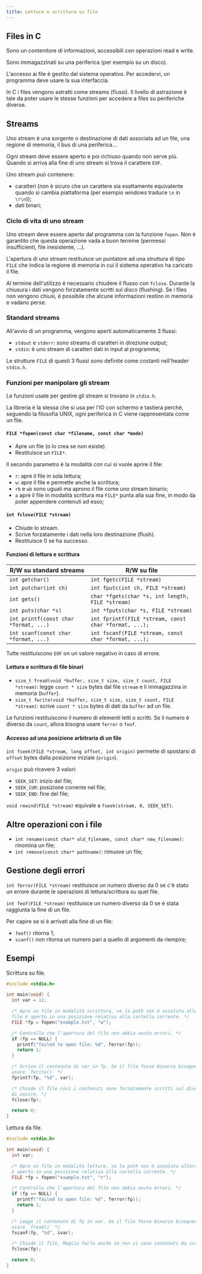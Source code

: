 ```yaml
---
title: Lettura e scrittura su file
---
```


## Files in C

Sono un contenitore di informazioni, accessibili con operazioni read e write.

Sono immagazzinati su una periferica (per esempio su un disco).

L'accesso ai file è gestito dal sistema operativo. Per accedervi, un programma
deve usare la sua interfaccia.

In C i files vengono astratti come streams (flussi). Il livello di astrazione è
tale da poter usare le stesse funzioni per accedere a files su periferiche
diverse.

## Streams

Uno stream è una sorgente o destinazione di dati associata ad un file, una
regione di memoria, il bus di una periferica...

Ogni stream deve essere aperto e poi richiuso quando non serve più. Quando si
arriva alla fine di uno stream si trova il carattere `EOF`.

Uno stream può contenere:

- caratteri (non è sicuro che un carattere sia esattamente equivalente quando si
  cambia piattaforma (per esempio windows traduce `\n` in `\r\n`));
- dati binari;

### Ciclo di vita di uno stream

Uno stream deve essere aperto dal programma con la funzione `fopen`. Non è
garantito che questa operazione vada a buon termine (permessi insufficienti,
file inesistente, ...).

L'apertura di uno stream restituisce un puntatore ad una struttura di tipo
`FILE` che indica la regione di memoria in cui il sistema operativo ha caricato
il file.

Al termine dell'utilizzo è necessario chiudere il flusso con `fclose`. Durante
la chiusura i dati vengono forzatamente scritti sul disco (flushing). Se i files
non vengono chiusi, è possibile che alcune informazioni restino in memoria e
vadano perse.

### Standard streams

All'avvio di un programma, vengono aperti automaticamente 3 flussi:

- `stdout` e `stderr`: sono streams di caratteri in direzione output;
- `stdin`: è uno stream di caratteri dati in input al programma;

Le strutture `FILE` di questi 3 flussi sono definite come costanti nell'header
`stdio.h`.

### Funzioni per manipolare gli stream

Le funzioni usate per gestire gli stream si trovano in `stdio.h`.

La libreria è la stessa che si usa per l'IO con schermo e tastiera perché,
seguendo la filosofia UNIX, ogni periferica in C viene rappresentata come un
file.

#### `FILE *fopen(const char *filename, const char *mode)`

- Apre un file (o lo crea se non esiste).
- Restituisce un `FILE*`.

Il secondo parametro è la modalità con cui si vuole aprire il file:

- `r`: apre il file in sola lettura;
- `w`: apre il file e permette anche la scrittura;
- `rb` e `wb` sono uguali ma aprono il file come uno stream binario;
- `a` apre il file in modalità scrittura ma `FILE*` punta alla sua fine, in modo
  da poter appendere contenuti ad esso;

#### `int fclose(FILE *stream)`

- Chiude lo stream.
- Scrive forzatamente i dati nella loro destinazione (flush).
- Restituisce 0 se ha successo.

#### Funzioni di lettura e scrittura

| R/W su standard streams               | R/W su file                                           |
| ------------------------------------- | ----------------------------------------------------- |
| `int getchar()`                       | `int fgetc(FILE *stream)`                             |
| `int putchar(int ch)`                 | `int fputc(int ch, FILE *stream)`                     |
| `int gets()`                          | `char *fgets(char *s, int length, FILE *stream)`      |
| `int puts(char *s)`                   | `int *fputs(char *s, FILE *stream)`                   |
| `int printf(const char *format, ...)` | `int fprintf(FILE *stream, const char *format, ...);` |
| `int scanf(const char *format, ...)`  | `int fscanf(FILE *stream, const char *format, ...);`  |

Tutte restituiscono `EOF` on un valore negativo in caso di errore.

#### Lettura e scrittura di file binari

- `size_t fread(void *buffer, size_t size, size_t count, FILE *stream)`: legge
  `count * size` bytes dal file `stream` e li immagazzina in memoria (`buffer`).
- `size_t fwrite(void *buffer, size_t size, size_t count, FILE *stream)`: scrive
  `count * size` bytes di dati da `buffer` ad un file.

Le funzioni restituiscono il numero di elementi letti o scritti. Se il numero è
diverso da `count`, allora bisogna usare `ferror` o `feof`.

#### Accesso ad una posizione arbitraria di un file

`int fseek(FILE *stream, long offset, int origin)` permette di spostarsi di
`offset` bytes dalla posizione iniziale (`origin`).

`origin` può ricevere 3 valori:

- `SEEK_SET`: inizio del file;
- `SEEK_CUR`: posizione corrente nel file;
- `SEEK_END`: fine del file;

`void rewind(FILE *stream)` equivale a `fseek(stream, 0, SEEK_SET)`.

## Altre operazioni con i file

- `int rename(const char* old_filename, const char* new_filename)`: rinomina un
  file;
- `int remove(const char* pathname)`: rimuove un file;

## Gestione degli errori

`int ferror(FILE *stream)` restituisce un numero diverso da 0 se c'è stato un
errore durante le operazioni di lettura/scrittura su quel file.

`int feof(FILE *stream)` restituisce un numero diverso da 0 se è stata raggiunta
la fine di un file.

Per capire se si è arrivati alla fine di un file:

- `feof()` ritorna 1;
- `scanf()` non ritorna un numero pari a quello di argomenti da riempire;

## Esempi

Scrittura su file.

```c
#include <stdio.h>

int main(void) {
  int var = 12;

  /* Apre un file in modalità scrittura, se la path non è assoluta allora il
  file è aperto in una posizione relativa alla cartella corrente. */
  FILE *fp = fopen("example.txt", "w");

  /* Controlla che l'apertura del file non abbia avuto errori. */
  if (fp == NULL) {
    printf("failed to open file: %d", ferror(fp));
    return 1;
  }

  /* Scrive il contenuto di var in fp. Se il file fosse binario bisognerebbe
  usare `fwrite()` */
  fprintf(fp, "%d", var);

  /* Chiude il file così i contenuti sono forzatamente scritti sul disco prima
  di uscire. */
  fclose(fp);

  return 0;
}
```

Lettura da file.

```c
#include <stdio.h>

int main(void) {
  int var;

  /* Apre un file in modalità letture, se la path non è assoluta allora il file
  è aperto in una posizione relativa alla cartella corrente. */
  FILE *fp = fopen("example.txt", "r");

  /* Controlla che l'apertura del file non abbia avuto errori. */
  if (fp == NULL) {
    printf("failed to open file: %d", ferror(fp));
    return 1;
  }

  /* Legge il contenuto di fp in var. Se il file fosse binario bisognerebbe
  usare `fread()` */
  fscanf(fp, "%d", &var);

  /* Chiude il file. Meglio farlo anche se non ci sono contenuti da scrivere. */
  fclose(fp);

  return 0;
}
```
